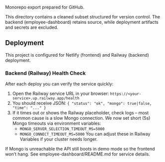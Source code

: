 Monorepo export prepared for GitHub.

This directory contains a cleaned subset structured for version control. The backend (employee-dashboard) retains source, while deployment artifacts and secrets are excluded.

## Deployment


This project is configured for Netlify (frontend) and Railway (backend) deployment.

### Backend (Railway) Health Check
After each deploy you can verify the service quickly:

1. Open the Railway service URL in your browser: `https://<your-service>.up.railway.app/health`
2. You should receive JSON: `{ "status": "ok", "mongo": true|false, "time": "..." }`
3. If it times out or shows the Railway placeholder, check logs – most common cause is a slow Mongo connection. We now set short (5s) Mongo timeouts via environment variables:
	- `MONGO_SERVER_SELECTION_TIMEOUT_MS=5000`
	- `MONGO_CONNECT_TIMEOUT_MS=5000`
	You can adjust these in Railway Variables if your cluster needs longer.

If Mongo is unreachable the API still boots in demo mode so the frontend won’t hang.
See employee-dashboard/README.md for service details.



